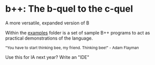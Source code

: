 # b++: The b-quel to the c-quel

<p>A more versatile, expanded version of B</p>

<p>Within the <a href="https://github.com/r128w/bpp/examples">examples</a> folder is a set of sample B++ programs to act as practical demonstrations of the language.</p>


<p style="font-size:12px">"You have to start thinking bee, my friend. Thinking bee!" - Adam Flayman</p>

<p>Use this for IA next year? Write an "IDE"</p>
